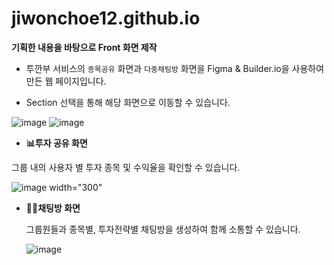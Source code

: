 # jiwonchoe12.github.io
<b> 기획한 내용을 바탕으로 Front 화면 제작 </b>

- 투깐부 서비스의 `종목공유` 화면과 `다중채팅방` 화면을 Figma & Builder.io을 사용하여 만든 웹 페이지입니다.
  
- Section 선택을 통해 해당 화면으로 이동할 수 있습니다.
  
![image](https://github.com/user-attachments/assets/42067766-7e8b-4ca8-bafa-4266b57a50cb)
![image](https://github.com/user-attachments/assets/bfd03a22-7319-48f6-8875-66c45aa4d00a)

- <b>📊투자 공유 화면</b>
  
그룹 내의 사용자 별 투자 종목 및 수익율을 확인할 수 있습니다.

![image width="300"](https://github.com/user-attachments/assets/1bf29794-cc75-493f-912b-8a0ebe4dff79)


- <b>🙋‍♀️채팅방 화면</b>
  
  그룹원들과 종목별, 투자전략별 채팅방을 생성하여 함께 소통할 수 있습니다.
  
  ![image](https://github.com/user-attachments/assets/c159deba-07d4-4c8d-b795-4c7aa31dfb99)
  
